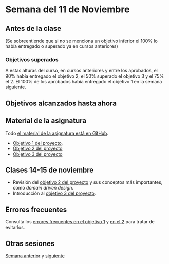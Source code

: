 # Semana del 11 de Noviembre

## Antes de la clase

(Se sobreentiende que si no se menciona un objetivo inferior el 100% lo había
entregado o superado ya en cursos anteriores)

### Objetivos superados

A estas alturas del curso, en cursos anteriores y entre los aprobados, el 90%
había entregado el objetivo 2, el 50% superado el objetivo 3 y el 75% el 2. El
100% de los aprobados había entregado el objetivo 1 en la semana siguiente.

## Objetivos alcanzados hasta ahora


## Material de la asignatura

Todo [el material de la asignatura está en GitHub](http://jj.github.io/IV).

* [Objetivo 1 del
   proyecto](http://jj.github.io/IV/documentos/proyecto/1.Planificacion),
* [Objetivo 2 del proyecto](http://jj.github.io/IV/documentos/proyecto/2.Modelo)
* [Objetivo 3 del proyecto](http://jj.github.io/IV/documentos/proyecto/3.Automatizar)

## Clases 14-15 de noviembre

* Revisión del [objetivo 2 del
  proyecto](http://jj.github.io/IV/documentos/proyecto/2.Modelo) y sus conceptos
  más importantes, como *domain driven design*.
* Introducción al [objetivo 3 del proyecto](http://jj.github.io/IV/documentos/proyecto/3.Automatizar).

## Errores frecuentes

Consulta los [errores frecuentes en el objetivo
1](../errores/errores-objetivo-1.md) y [en el 2](../errores/errores-objetivo-2.md) para
tratar de evitarlos.

## Otras sesiones

[Semana anterior](semana-08.md) y [siguiente](semana-10.md)

